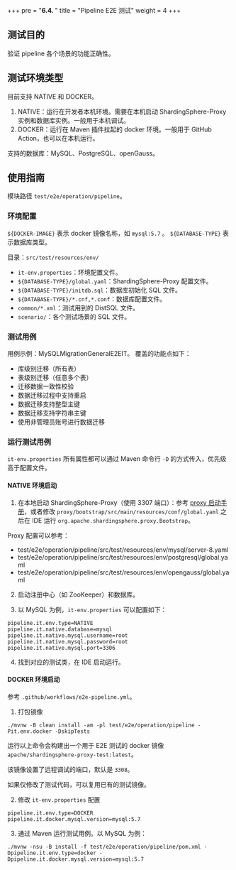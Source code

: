 +++
pre = "<b>6.4. </b>"
title = "Pipeline E2E 测试"
weight = 4
+++

## 测试目的

验证 pipeline 各个场景的功能正确性。

## 测试环境类型

目前支持 NATIVE 和 DOCKER。

1. NATIVE：运行在开发者本机环境。需要在本机启动 ShardingSphere-Proxy 实例和数据库实例。一般用于本机调试。
2. DOCKER：运行在 Maven 插件拉起的 docker 环境。一般用于 GitHub Action，也可以在本机运行。

支持的数据库：MySQL、PostgreSQL、openGauss。

## 使用指南

模块路径 `test/e2e/operation/pipeline`。

### 环境配置

`${DOCKER-IMAGE}` 表示 docker 镜像名称，如 `mysql:5.7` 。 `${DATABASE-TYPE}` 表示数据库类型。

目录：`src/test/resources/env/`
- `it-env.properties`：环境配置文件。
- `${DATABASE-TYPE}/global.yaml`：ShardingSphere-Proxy 配置文件。
- `${DATABASE-TYPE}/initdb.sql`：数据库初始化 SQL 文件。
- `${DATABASE-TYPE}/*.cnf,*.conf`：数据库配置文件。
- `common/*.xml`：测试用到的 DistSQL 文件。
- `scenario/`：各个测试场景的 SQL 文件。

### 测试用例

用例示例：MySQLMigrationGeneralE2EIT。
覆盖的功能点如下：
- 库级别迁移（所有表）
- 表级别迁移（任意多个表）
- 迁移数据一致性校验
- 数据迁移过程中支持重启
- 数据迁移支持整型主键
- 数据迁移支持字符串主键
- 使用非管理员账号进行数据迁移

### 运行测试用例

`it-env.properties` 所有属性都可以通过 Maven 命令行 `-D` 的方式传入，优先级高于配置文件。

#### NATIVE 环境启动

1. 在本地启动 ShardingSphere-Proxy（使用 3307 端口）：参考 [proxy 启动手册](/cn/user-manual/shardingsphere-proxy/startup/bin/)，或者修改 `proxy/bootstrap/src/main/resources/conf/global.yaml` 之后在 IDE 运行 `org.apache.shardingsphere.proxy.Bootstrap`。

Proxy 配置可以参考：
- test/e2e/operation/pipeline/src/test/resources/env/mysql/server-8.yaml
- test/e2e/operation/pipeline/src/test/resources/env/postgresql/global.yaml
- test/e2e/operation/pipeline/src/test/resources/env/opengauss/global.yaml

2. 启动注册中心（如 ZooKeeper）和数据库。

3. 以 MySQL 为例，`it-env.properties` 可以配置如下：
```
pipeline.it.env.type=NATIVE
pipeline.it.native.database=mysql
pipeline.it.native.mysql.username=root
pipeline.it.native.mysql.password=root
pipeline.it.native.mysql.port=3306
```

4. 找到对应的测试类，在 IDE 启动运行。

#### DOCKER 环境启动

参考 `.github/workflows/e2e-pipeline.yml`。

1. 打包镜像

```
./mvnw -B clean install -am -pl test/e2e/operation/pipeline -Pit.env.docker -DskipTests
```

运行以上命令会构建出一个用于 E2E 测试的 docker 镜像 `apache/shardingsphere-proxy-test:latest`。

该镜像设置了远程调试的端口，默认是 `3308`。

如果仅修改了测试代码，可以复用已有的测试镜像。

2. 修改 `it-env.properties` 配置

```
pipeline.it.env.type=DOCKER
pipeline.it.docker.mysql.version=mysql:5.7
```

3. 通过 Maven 运行测试用例。以 MySQL 为例：

```
./mvnw -nsu -B install -f test/e2e/operation/pipeline/pom.xml -Dpipeline.it.env.type=docker -Dpipeline.it.docker.mysql.version=mysql:5.7
```
